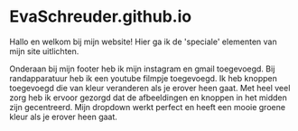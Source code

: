 # EvaSchreuder.github.io
Hallo en welkom bij mijn website!
Hier ga ik de 'speciale' elementen van mijn site uitlichten.

Onderaan bij mijn footer heb ik mijn instagram en gmail toegevoegd. 
Bij randapparatuur heb ik een youtube filmpje toegevoegd.
Ik heb knoppen toegevoegd die van kleur veranderen als je erover heen gaat.
Met heel veel zorg heb ik ervoor gezorgd dat de afbeeldingen en knoppen in het midden zijn gecentreerd.
Mijn dropdown werkt perfect en heeft een mooie groene kleur als je erover heen gaat. 
